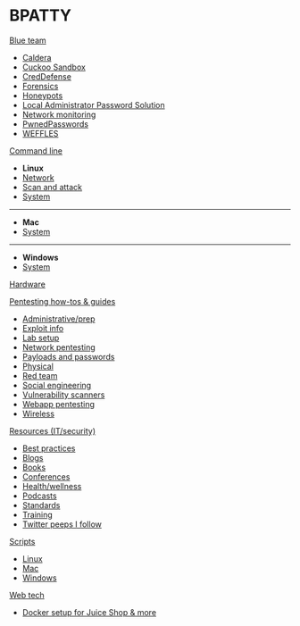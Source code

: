 BPATTY
======

[Blue team]()

- [Caldera](https://bpatty.rocks/#blue_team/caldera.md)
- [Cuckoo Sandbox](https://bpatty.rocks/#blue_team/cuckoo.md)
- [CredDefense](https://bpatty.rocks/#blue_team/creddefense.md)
- [Forensics](https://bpatty.rocks/#resources_gentech/forensics/index.md)
- [Honeypots](https://bpatty.rocks/#blue_team/honeypots.md)
- [Local Administrator Password Solution](https://bpatty.rocks/#blue_team/Local_Administrator_Password_Solution_LAPS.md)
- [Network monitoring](https://bpatty.rocks/#blue_team/network_monitoring.md)
- [PwnedPasswords](https://bpatty.rocks/#blue_team/pwnedpasswords.md)
- [WEFFLES](https://bpatty.rocks/#blue_team/weffles.md)

[Command line]()

- **Linux**
- [Network](https://bpatty.rocks/#command_line/linux/network/index.md)
- [Scan and attack](https://bpatty.rocks/#command_line/linux/scan_and_attack/index.md)
- [System](https://bpatty.rocks/#command_line/linux/system/index.md)
- ---
- **Mac**
- [System](https://bpatty.rocks/#command_line/mac/system/index.md)
- ---
- **Windows**
- [System](https://bpatty.rocks/#command_line/windows/system/index.md)

[Hardware](https://bpatty.rocks/#hardware/index.md)

[Pentesting how-tos & guides]()

- [Administrative/prep](https://bpatty.rocks/#pentesting/administrative_stuff/index.md)
- [Exploit info](https://bpatty.rocks/#pentesting/exploit_info/index.md)
- [Lab setup](https://bpatty.rocks/#pentesting/lab_setup/index.md)
- [Network pentesting](https://bpatty.rocks/#pentesting/network_pentesting/index.md)
- [Payloads and passwords](https://bpatty.rocks/#pentesting/payloads_and_passwords/index.md)
- [Physical](https://bpatty.rocks/#pentesting/physical/index.md)
- [Red team](https://bpatty.rocks/#pentesting/red_team/index.md)
- [Social engineering](https://bpatty.rocks/#pentesting/social_engineering/index.md)
- [Vulnerability scanners](https://bpatty.rocks/#pentesting/vulnerability_scanners/index.md)
- [Webapp pentesting](https://bpatty.rocks/#pentesting/webapp/index.md)
- [Wireless](https://bpatty.rocks/#pentesting/wireless/index.md)

[Resources (IT/security)]()

- [Best practices](https://bpatty.rocks/#resources_gentech/best_practices/index.md)
- [Blogs](https://bpatty.rocks/#resources/blogs/index.md)
- [Books](https://bpatty.rocks/#resources/books/index.md)
- [Conferences](https://bpatty.rocks/#resources/conferences/index.md)
- [Health/wellness](https://bpatty.rocks/#resources/health_and_wellness/index.md)
- [Podcasts](https://bpatty.rocks/#resources/podcasts/index.md)
- [Standards](https://bpatty.rocks/#resources/standards/index.md)
- [Training](https://bpatty.rocks/#resources/training/index.md)
- [Twitter peeps I follow](https://bpatty.rocks/#resources/twitter/index.md)

[Scripts]()

- [Linux](https://bpatty.rocks/#scripts/linux/index.md)
- [Mac](https://bpatty.rocks/#scripts/mac/index.md)
- [Windows](https://bpatty.rocks/#scripts/windows/index.md)

[Web tech]()

- [Docker setup for Juice Shop & more](https://bpatty.rocks/#web_tech/index.md)

